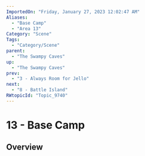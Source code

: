 ```yaml
---
ImportedOn: "Friday, January 27, 2023 12:02:47 AM"
Aliases:
  - "Base Camp"
  - "Area 13"
Category: "Scene"
Tags:
  - "Category/Scene"
parent:
  - "The Swampy Caves"
up:
  - "The Swampy Caves"
prev:
  - "3 - Always Room for Jello"
next:
  - "8 - Battle Island"
RWtopicId: "Topic_9740"
---
```

# 13 - Base Camp
## Overview
